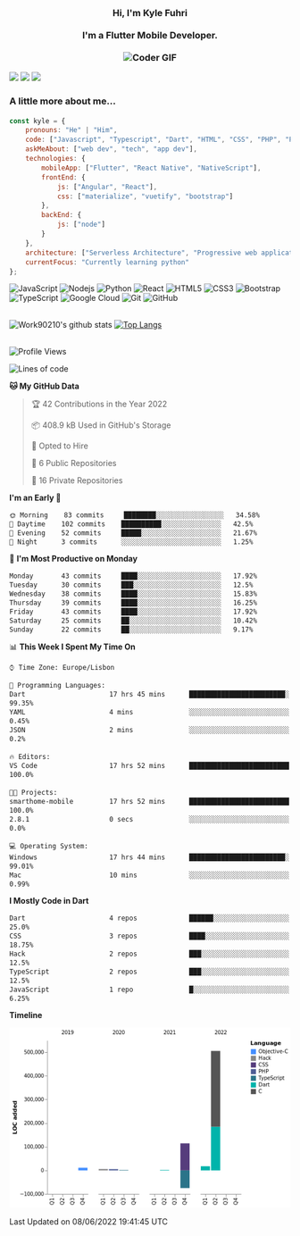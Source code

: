 
<h3 align="center">
  <abc>
    <br />Hi, I'm Kyle Fuhri<br />
    <br />
    I'm a Flutter Mobile Developer. <br />
    <br />
    <img
      src="https://media.giphy.com/media/SWoSkN6DxTszqIKEqv/giphy.gif"
      alt="Coder GIF"
      width="500"
      height="400"
    />
  </abc>
</h3>
<img src="https://img.shields.io/badge/Flutter%20-%2302569B.svg?&style=for-the-badge&logo=Flutter&logoColor=white" />
<img src="https://img.shields.io/badge/angular%20-%23DD0031.svg?&style=for-the-badge&logo=angular&logoColor=white"/>
<img src="https://img.shields.io/badge/react%20-%2320232a.svg?&style=for-the-badge&logo=react&logoColor=%2361DAFB"/>

<h3>A little more about me...  </h3>

```javascript
const kyle = {
    pronouns: "He" | "Him",
    code: ["Javascript", "Typescript", "Dart", "HTML", "CSS", "PHP", "Python"],
    askMeAbout: ["web dev", "tech", "app dev"],
    technologies: {
        mobileApp: ["Flutter", "React Native", "NativeScript"],
        frontEnd: {
            js: ["Angular", "React"],
            css: ["materialize", "vuetify", "bootstrap"]
        },
        backEnd: {
            js: ["node"]
        }
    },
    architecture: ["Serverless Architecture", "Progressive web applications", "Single page applications"],
    currentFocus: "Currently learning python"
};
```

![JavaScript](https://img.shields.io/badge/-JavaScript-black?style=flat-square&logo=javascript)
![Nodejs](https://img.shields.io/badge/-Nodejs-black?style=flat-square&logo=Node.js)
![Python](https://img.shields.io/badge/-Python-black?style=flat-square&logo=Python)
![React](https://img.shields.io/badge/-React-black?style=flat-square&logo=react)
![HTML5](https://img.shields.io/badge/-HTML5-E34F26?style=flat-square&logo=html5&logoColor=white)
![CSS3](https://img.shields.io/badge/-CSS3-1572B6?style=flat-square&logo=css3)
![Bootstrap](https://img.shields.io/badge/-Bootstrap-563D7C?style=flat-square&logo=bootstrap)
![TypeScript](https://img.shields.io/badge/-TypeScript-007ACC?style=flat-square&logo=typescript)
![Google Cloud](https://img.shields.io/badge/Google%20Cloud-black?style=flat-square&logo=google-cloud)
![Git](https://img.shields.io/badge/-Git-black?style=flat-square&logo=git)
![GitHub](https://img.shields.io/badge/-GitHub-181717?style=flat-square&logo=github)
</br>
</br>


![Work90210's github stats](https://github-readme-stats-work90210.vercel.app/api?username=work90210)
[![Top Langs](https://github-readme-stats-work90210.vercel.app/api/top-langs/?username=work90210)](https://github.com/work90210/github-readme-stats)
</br>
</br>
<!--START_SECTION:waka-->
![Profile Views](http://img.shields.io/badge/Profile%20Views-0-blue)

![Lines of code](https://img.shields.io/badge/From%20Hello%20World%20I%27ve%20Written-588%20Thousand%20lines%20of%20code-blue)

**🐱 My GitHub Data** 

> 🏆 42 Contributions in the Year 2022
 > 
> 📦 408.9 kB Used in GitHub's Storage 
 > 
> 💼 Opted to Hire
 > 
> 📜 6 Public Repositories 
 > 
> 🔑 16 Private Repositories  
 > 
**I'm an Early 🐤** 

```text
🌞 Morning    83 commits     ████████░░░░░░░░░░░░░░░░░   34.58% 
🌆 Daytime    102 commits    ██████████░░░░░░░░░░░░░░░   42.5% 
🌃 Evening    52 commits     █████░░░░░░░░░░░░░░░░░░░░   21.67% 
🌙 Night      3 commits      ░░░░░░░░░░░░░░░░░░░░░░░░░   1.25%

```
📅 **I'm Most Productive on Monday** 

```text
Monday       43 commits     ████░░░░░░░░░░░░░░░░░░░░░   17.92% 
Tuesday      30 commits     ███░░░░░░░░░░░░░░░░░░░░░░   12.5% 
Wednesday    38 commits     ████░░░░░░░░░░░░░░░░░░░░░   15.83% 
Thursday     39 commits     ████░░░░░░░░░░░░░░░░░░░░░   16.25% 
Friday       43 commits     ████░░░░░░░░░░░░░░░░░░░░░   17.92% 
Saturday     25 commits     ██░░░░░░░░░░░░░░░░░░░░░░░   10.42% 
Sunday       22 commits     ██░░░░░░░░░░░░░░░░░░░░░░░   9.17%

```


📊 **This Week I Spent My Time On** 

```text
⌚︎ Time Zone: Europe/Lisbon

💬 Programming Languages: 
Dart                     17 hrs 45 mins      ████████████████████████░   99.35% 
YAML                     4 mins              ░░░░░░░░░░░░░░░░░░░░░░░░░   0.45% 
JSON                     2 mins              ░░░░░░░░░░░░░░░░░░░░░░░░░   0.2%

🔥 Editors: 
VS Code                  17 hrs 52 mins      █████████████████████████   100.0%

🐱‍💻 Projects: 
smarthome-mobile         17 hrs 52 mins      █████████████████████████   100.0% 
2.8.1                    0 secs              ░░░░░░░░░░░░░░░░░░░░░░░░░   0.0%

💻 Operating System: 
Windows                  17 hrs 44 mins      ████████████████████████░   99.01% 
Mac                      10 mins             ░░░░░░░░░░░░░░░░░░░░░░░░░   0.99%

```

**I Mostly Code in Dart** 

```text
Dart                     4 repos             ██████░░░░░░░░░░░░░░░░░░░   25.0% 
CSS                      3 repos             ████░░░░░░░░░░░░░░░░░░░░░   18.75% 
Hack                     2 repos             ███░░░░░░░░░░░░░░░░░░░░░░   12.5% 
TypeScript               2 repos             ███░░░░░░░░░░░░░░░░░░░░░░   12.5% 
JavaScript               1 repo              █░░░░░░░░░░░░░░░░░░░░░░░░   6.25%

```


**Timeline**

![Chart not found](https://raw.githubusercontent.com/Work90210/Work90210/main/charts/bar_graph.png) 


 Last Updated on 08/06/2022 19:41:45 UTC
<!--END_SECTION:waka-->

